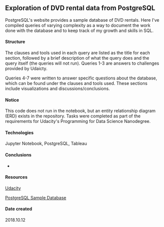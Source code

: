 ## Exploration of DVD rental data from PostgreSQL
PostgreSQL's website provides a sample database of DVD rentals. Here I've compiled queries of varying complexity as a way to document the work done with the database and to keep track of my growth and skills in SQL.

#### Structure
The clauses and tools used in each query are listed as the title for each section, followed by a brief description of what the query does and the query itself (the queries will not run). Queries 1-3 are answers to challenges provided by Udaicty. 

Queries 4-7 were written to answer specific questions about the database, which can be found under the clauses and tools used. These sections include visualizations and discussions/conclusions. 

#### Notice
This code does not run in the notebook, but an entity relationship diagram (ERD) exists in the repository. Tasks were completed as part of the requirements for Udacity's Programming for Data Science Nanodegree.

#### Technologies
Jupyter Notebook, PostgreSQL, Tableau

#### Conclusions
* 

#### Resources
[Udacity](https://www.udacity.com)

[PostgreSQL Sample Database](http://www.postgresqltutorial.com/postgresql-sample-database/)

#### Date created
2018.10.12